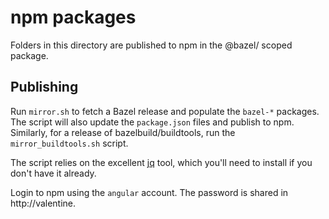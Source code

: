 # npm packages

Folders in this directory are published to npm
in the @bazel/ scoped package.

## Publishing

Run `mirror.sh` to fetch a Bazel release and populate the `bazel-*` packages. The script will also update the `package.json` files and publish to npm.
Similarly, for a release of bazelbuild/buildtools, run the `mirror_buildtools.sh` script.

The script relies on the excellent [jq](https://stedolan.github.io/jq) tool, which you'll need to install if you don't have it already.

Login to npm using the `angular` account. The password is shared in http://valentine.
